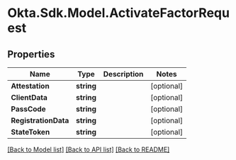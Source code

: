 # Okta.Sdk.Model.ActivateFactorRequest
## Properties

Name | Type | Description | Notes
------------ | ------------- | ------------- | -------------
**Attestation** | **string** |  | [optional] 
**ClientData** | **string** |  | [optional] 
**PassCode** | **string** |  | [optional] 
**RegistrationData** | **string** |  | [optional] 
**StateToken** | **string** |  | [optional] 

[[Back to Model list]](../README.md#documentation-for-models) [[Back to API list]](../README.md#documentation-for-api-endpoints) [[Back to README]](../README.md)

